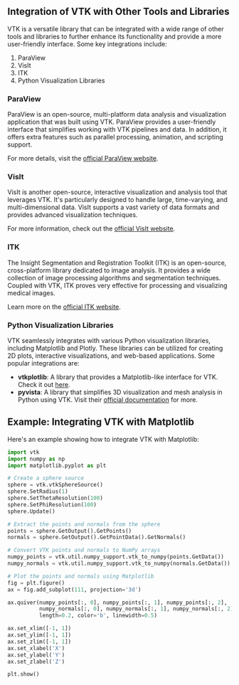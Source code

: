 ## Integration of VTK with Other Tools and Libraries

VTK is a versatile library that can be integrated with a wide range of other tools and libraries to further enhance its functionality and provide a more user-friendly interface. Some key integrations include:

1. ParaView
2. VisIt
3. ITK
4. Python Visualization Libraries

### ParaView

ParaView is an open-source, multi-platform data analysis and visualization application that was built using VTK. ParaView provides a user-friendly interface that simplifies working with VTK pipelines and data. In addition, it offers extra features such as parallel processing, animation, and scripting support.

For more details, visit the [official ParaView website](https://www.paraview.org/).

### VisIt

VisIt is another open-source, interactive visualization and analysis tool that leverages VTK. It's particularly designed to handle large, time-varying, and multi-dimensional data. VisIt supports a vast variety of data formats and provides advanced visualization techniques.

For more information, check out the [official VisIt website](https://visit.llnl.gov/).

### ITK

The Insight Segmentation and Registration Toolkit (ITK) is an open-source, cross-platform library dedicated to image analysis. It provides a wide collection of image processing algorithms and segmentation techniques. Coupled with VTK, ITK proves very effective for processing and visualizing medical images.

Learn more on the [official ITK website](https://itk.org/).

### Python Visualization Libraries

VTK seamlessly integrates with various Python visualization libraries, including Matplotlib and Plotly. These libraries can be utilized for creating 2D plots, interactive visualizations, and web-based applications. Some popular integrations are:

- **vtkplotlib**: A library that provides a Matplotlib-like interface for VTK. Check it out [here](https://vtkplotlib.readthedocs.io/).
- **pyvista**: A library that simplifies 3D visualization and mesh analysis in Python using VTK. Visit their [official documentation](https://docs.pyvista.org/) for more.

## Example: Integrating VTK with Matplotlib

Here's an example showing how to integrate VTK with Matplotlib:

```python
import vtk
import numpy as np
import matplotlib.pyplot as plt

# Create a sphere source
sphere = vtk.vtkSphereSource()
sphere.SetRadius(1)
sphere.SetThetaResolution(100)
sphere.SetPhiResolution(100)
sphere.Update()

# Extract the points and normals from the sphere
points = sphere.GetOutput().GetPoints()
normals = sphere.GetOutput().GetPointData().GetNormals()

# Convert VTK points and normals to NumPy arrays
numpy_points = vtk.util.numpy_support.vtk_to_numpy(points.GetData())
numpy_normals = vtk.util.numpy_support.vtk_to_numpy(normals.GetData())

# Plot the points and normals using Matplotlib
fig = plt.figure()
ax = fig.add_subplot(111, projection='3d')

ax.quiver(numpy_points[:, 0], numpy_points[:, 1], numpy_points[:, 2],
          numpy_normals[:, 0], numpy_normals[:, 1], numpy_normals[:, 2],
          length=0.2, color='b', linewidth=0.5)

ax.set_xlim([-1, 1])
ax.set_ylim([-1, 1])
ax.set_zlim([-1, 1])
ax.set_xlabel('X')
ax.set_ylabel('Y')
ax.set_zlabel('Z')

plt.show()
```
